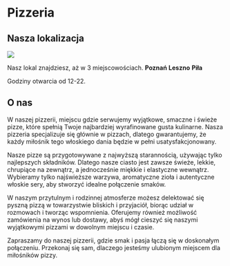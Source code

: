 # Pizzeria

## Nasza lokalizacja 

<img src="https://images.pexels.com/photos/13441788/pexels-photo-13441788.jpeg?auto=compress&cs=tinysrgb&w=500&h=750&dpr=1">

Nasz lokal znajdziesz, aż w 3 miejscowościach. **Poznań** **Leszno** **Piła**

Godziny otwarcia od 12-22.

## O nas 

W naszej pizzerii, miejscu gdzie serwujemy wyjątkowe, smaczne i świeże pizze, które spełnią Twoje najbardziej wyrafinowane gusta kulinarne. Nasza pizzeria specjalizuje się głównie w pizzach, dlatego gwarantujemy, że każdy miłośnik tego włoskiego dania będzie w pełni usatysfakcjonowany.

Nasze pizze są przygotowywane z najwyższą starannością, używając tylko najlepszych składników. Dlatego nasze ciasto jest zawsze świeże, lekkie, chrupiące na zewnątrz, a jednocześnie miękkie i elastyczne wewnątrz. Wybieramy tylko najświeższe warzywa, aromatyczne zioła i autentyczne włoskie sery, aby stworzyć idealne połączenie smaków.

W naszym przytulnym i rodzinnej atmosferze możesz delektować się pyszną pizzą w towarzystwie bliskich i przyjaciół, biorąc udział w rozmowach i tworząc wspomnienia. Oferujemy również możliwość zamówienia na wynos lub dostawy, abyś mógł cieszyć się naszymi wyjątkowymi pizzami w dowolnym miejscu i czasie.

Zapraszamy do naszej pizzerii, gdzie smak i pasja łączą się w doskonałym połączeniu. Przekonaj się sam, dlaczego jesteśmy ulubionym miejscem dla miłośników pizzy.
